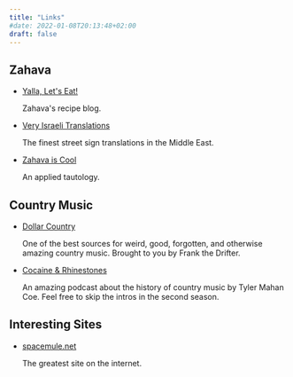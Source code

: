 ```yaml
---
title: "Links"
#date: 2022-01-08T20:13:48+02:00
draft: false
---
```


## Zahava

 * [Yalla, Let's Eat!](https://yallaletseat.blogspot.com/)

     Zahava's recipe blog.

 * [Very Israeli Translations](https://www.instagram.com/veryisraelitranslations/)

     The finest street sign translations in the Middle East.

 * [Zahava is Cool](https://zahava-is.cool/)

     An applied tautology.

## Country Music 

 * [Dollar Country](http://dollarcountry.org/)

     One of the best sources for weird, good, forgotten, and otherwise amazing country music. Brought to you by Frank the Drifter.

 * [Cocaine & Rhinestones](https://cocaineandrhinestones.com/)
    
     An amazing podcast about the history of country music by Tyler Mahan Coe. Feel free to skip the intros in the second season.

## Interesting Sites

 * [spacemule.net](https://spacemule.net)
     
     The greatest site on the internet.
